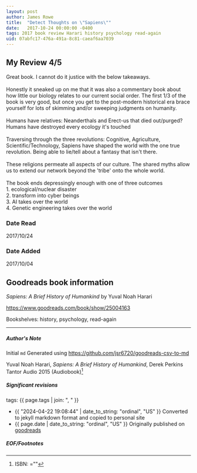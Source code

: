 ```yaml
---
layout: post
author: James Rowe
title:  "Detect Thoughts on \"Sapiens\""
date:   2017-10-24 00:00:00 -0400
tags: 2017 book review Harari history psychology read-again
uid: 07abfc17-476a-491a-8c81-caeaf6aa7039
---
```


<!-- highly dependent on how you personally use jekyll templates, and how you want this to show up -->
<!-- escape any jekyll keys with double brackets -->

## My Review 4/5

Great book. I cannot do it justice with the below takeaways.<br/><br/>Honestly it sneaked up on me that it was also a commentary book about how little our biology relates to our current social order. The first 1/3 of the book is very good, but once you get to the post-modern historical era brace yourself for lots of skimming and/or sweeping judgments on humanity.<br/><br/>Humans have relatives: Neanderthals and Erect-us that died out/purged?<br/>Humans have destroyed every ecology it's touched<br/><br/>Traversing through the three revolutions: Cognitive, Agriculture, Scientific/Technology, Sapiens have shaped the world with the one true revolution. Being able to lie/tell about a fantasy that isn't there.<br/><br/>These religions permeate all aspects of our culture. The shared myths allow us to extend our network beyond the 'tribe' onto the whole world.<br/><br/>The book ends depressingly enough with one of three outcomes<br/>1. ecological/nuclear disaster<br/>2. transform into cyber beings<br/>3. AI takes over the world<br/>4. Genetic engineering takes over the world

### Date Read
2017/10/24

### Date Added
2017/10/04

## Goodreads book information

*Sapiens: A Brief History of Humankind* by Yuval Noah Harari

https://www.goodreads.com/book/show/25004163

Bookshelves: history, psychology, read-again

---

##### Author's Note

Initial `md` Generated using https://github.com/jsr6720/goodreads-csv-to-md

Yuval Noah Harari, *Sapiens: A Brief History of Humankind*, Derek Perkins Tantor Audio 2015 (Audiobook)[^1]

##### Significant revisions

tags: {{ page.tags | join: ", " }} <!-- todo move this somewhere -->

- {{ "2024-04-22 19:08:44" | date_to_string: "ordinal", "US" }} Converted to jekyll markdown format and copied to personal site
- {{ page.date | date_to_string: "ordinal", "US" }} Originally published on [goodreads](https://www.goodreads.com)

##### EOF/Footnotes

[^1]: ISBN: =""